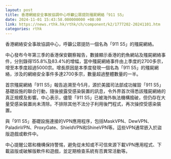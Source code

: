 ```yaml
---
layout: post
title: 香港網絡安全事故協調中心呼籲公眾提防殭屍網絡「911 S5」
date: 2024-11-01 15:43:58.000000000 +08:00
link: https://news.rthk.hk/rthk/ch/component/k2/1777202-20241101.htm
categories: rthk
---
```


香港網絡安全事故協調中心，呼籲公眾提防一個名為「911 S5」的殭屍網絡。

中心發布今年第三季的香港保安觀察報告，數據顯示香港的釣魚網站及殭屍網絡事件，分別錄得155.8%及83.4%的增幅，當中殭屍網絡事件由上季度的2700多宗，增至本季度超過5000宗。增長原因是本季度發現一個名為「911 S5」的殭屍網絡，涉及的網絡安全事件多達2700多宗，數量超過整體數量的一半。

首宗殭屍網絡「911 S5」報告追溯至今5月，源於美國司法部成功摧毀「911 S5」基礎設施的聯合行動，隨後披露受感染裝置的訊息，令外界首次得悉該殭屍網絡的真正規模及影響。中心表示，儘管「911 S5」已被海外執法機構搗破，但仍存在大量受感染裝置尚未清除。不排除其他不法分子利用後門程式，再次操控受感染裝置。

與「911 S5」基礎設施連接的VPN應用程序，包括MaskVPN、DewVPN、PaladinVPN、ProxyGate、ShieldVPN和ShineVPN等。這些VPN通常嵌入於盜版遊戲或軟件中。

中心提醒公眾和機構保持警惕，避免從未知或不可信來源下載VPN應用程式、下載盜版或破解版軟件和遊戲，並定期檢查系統有否異常活動等。
